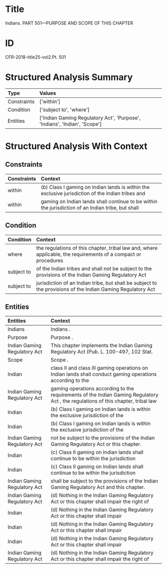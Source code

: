 # Title

 Indians. PART 501—PURPOSE AND SCOPE OF THIS CHAPTER


# ID

 CFR-2018-title25-vol2.Pt. 501


# Structured Analysis Summary

| Type        | Values                                                                    |
|:------------|:--------------------------------------------------------------------------|
| Constraints | ['within']                                                                |
| Condition   | ['subject to', 'where']                                                   |
| Entities    | ['Indian Gaming Regulatory Act', 'Purpose', 'Indians', 'Indian', 'Scope'] |


# Structured Analysis With Context

 


## Constraints

| Constraints   | Context                                                                                           |
|:--------------|:--------------------------------------------------------------------------------------------------|
| within        | (b) Class I gaming on Indian lands is  within the exclusive jurisdiction of the Indian tribes and |
| within        | gaming on Indian lands shall continue to be within the jurisdiction of an Indian tribe, but shall |


## Condition

| Condition   | Context                                                                                                        |
|:------------|:---------------------------------------------------------------------------------------------------------------|
| where       | the regulations of this chapter, tribal law and, where applicable, the requirements of a compact or procedures |
| subject to  | of the Indian tribes and shall not be subject to the provisions of the Indian Gaming Regulatory Act            |
| subject to  | jurisdiction of an Indian tribe, but shall be subject to the provisions of the Indian Gaming Regulatory Act    |


## Entities

| Entities                     | Context                                                                                                                           |
|:-----------------------------|:----------------------------------------------------------------------------------------------------------------------------------|
| Indians                      | Indians .                                                                                                                         |
| Purpose                      | Purpose .                                                                                                                         |
| Indian Gaming Regulatory Act | This chapter implements the  Indian Gaming Regulatory Act  (Pub. L. 100-497, 102 Stat.                                            |
| Scope                        | Scope .                                                                                                                           |
| Indian                       | class II and class III gaming operations on Indian lands shall conduct gaming operations according to the                         |
| Indian Gaming Regulatory Act | gaming operations according to the requirements of the Indian Gaming Regulatory Act , the regulations of this chapter, tribal law |
| Indian                       | (b) Class I gaming on  Indian  lands is within the exclusive jurisdiction of the                                                  |
| Indian                       | (b) Class I gaming on  Indian  lands is within the exclusive jurisdiction of the                                                  |
| Indian Gaming Regulatory Act | not be subject to the provisions of the Indian Gaming Regulatory Act  or this chapter.                                            |
| Indian                       | (c) Class II gaming on  Indian lands shall continue to be within the jurisdiction                                                 |
| Indian                       | (c) Class II gaming on  Indian lands shall continue to be within the jurisdiction                                                 |
| Indian Gaming Regulatory Act | shall be subject to the provisions of the Indian Gaming Regulatory Act  and this chapter.                                         |
| Indian Gaming Regulatory Act | (d) Nothing in the  Indian Gaming Regulatory Act or this chapter shall impair the right of                                        |
| Indian                       | (d) Nothing in the  Indian Gaming Regulatory Act or this chapter shall impair                                                     |
| Indian                       | (d) Nothing in the  Indian Gaming Regulatory Act or this chapter shall impair                                                     |
| Indian                       | (d) Nothing in the  Indian Gaming Regulatory Act or this chapter shall impair                                                     |
| Indian Gaming Regulatory Act | (d) Nothing in the  Indian Gaming Regulatory Act or this chapter shall impair the right of                                        |


